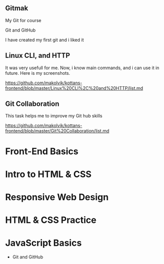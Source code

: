 ## Gitmak
My Git  for course 

Git and GitHub

I have created my first git and i liked it

## Linux CLI, and HTTP

It was very usefull for me. Now, i know main commands, and i can use it in future.
Here is my screenshots.

https://github.com/makolvik/kottans-frontend/blob/master/Linux%20CLI%2C%20and%20HTTP/list.md

## Git Collaboration

This task helps me to improve my Git hub skills 

https://github.com/makolvik/kottans-frontend/blob/master/Git%20Collaboration/list.md

<h1>Front-End Basics</h1>
<h1>Intro to HTML & CSS</h1>
<h1>Responsive Web Design</h1>
<h1>HTML & CSS Practice</h1>
<h1>JavaScript Basics</h1>

<ul>
<li color="green">Git and GitHub</li>

</ul>